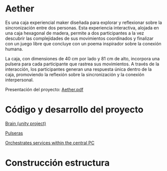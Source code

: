 # Aether

Es una caja experiencial maker diseñada para explorar y reflexionar sobre la sincronización entre dos personas. Esta experiencia interactiva, alojada en una caja hexagonal de madera, permite a dos participantes a la vez descubrir las complejidades de sus movimientos coordinados y finalizar con un juego libre que concluye con un poema inspirador sobre la conexión humana.

La caja, con dimensiones de 40 cm por lado y 81 cm de alto, incorpora una pulsera para cada participante que rastrea sus movimientos. A través de la interacción, los participantes generan una respuesta única dentro de la caja, promoviendo la reflexión sobre la sincronización y la conexión interpersonal.

Presentación del proyecto: 
[Aether.pdf](https://github.com/user-attachments/files/20062971/Aether.pdf)


# Código y desarrollo del proyecto 

[Brain (unity project)](https://github.com/MakersPlusBCN/aether-brain)

[Pulseras](https://github.com/MakersPlusBCN/aether-wristband)

[Orchestrates services within the central PC](https://github.com/MakersPlusBCN/aether-orchestrator)

# Construcción estructura
